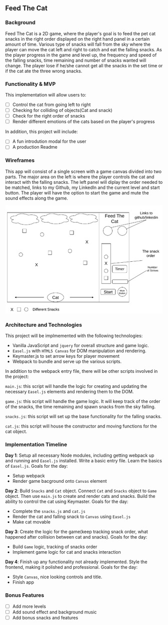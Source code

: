 ## Feed The Cat

### Background

Feed The Cat is a 2D game, where the player's goal is to feed the pet cat snacks in the right order displayed on the right hand panel in a certain amount of time. Various type of snacks will fall from the sky where the player can move the cat left and right to catch and eat the falling snacks. As the player progress in the game and level up, the frequency and speed of the falling snacks, time remaining and number of snacks wanted will change. The player lose if he/she cannot get all the snacks in the set time or if the cat ate the three wrong snacks.

### Functionality & MVP

This implementation will allow users to:

- [ ] Control the cat from going left to right
- [ ] Checking for colliding of objects(Cat and snack)
- [ ] Check for the right order of snacks
- [ ] Render different emotions of the cats based on the player's progress

In addition, this project will include:

- [ ] A fun introdution modal for the user
- [ ] A production Readme

### Wireframes

This app will consist of a single screen with a game canvas divided into two parts. The major area on the left is where the player controls the cat and interact with the falling snacks. The left panel will diplay the order needed to be matched, links to my Github, my LinkedIn and the current level and start button. The player will have the option to start the game and mute the sound effects along the game.

![wireframe](./assets/images/Feed_The_Cat.png)

### Architecture and Technologies

This project will be implmemented with the following technologies:
- Vanilla JavaScript and `jquery` for overall structure and game logic.
- `Easel.js` with `HTML5 Canvas` for DOM manipulation and rendering.
- Keymaster.js to set arrow keys for player movement
- Webpack to bundle and serve up the various scripts.

In addition to the webpack entry file, there will be other scripts involved in the project:

`main.js`: this script will handle the logic for creating and updating the necessary `Easel.js` elements and rendering them to the DOM.

`game.js`: this script will handle the game logic. It will keep track of the order of the snacks, the time remaining and spawn snacks from the sky falling.

`snacks.js`: this script will set up the base functionality for the falling snacks.

`cat.js`: this script will house the constructor and moving functions for the cat object.


### Implementation Timeline

**Day 1**: Setup all necessary Node modules, including getting webpack up and running and `Easel.js` installed. Write a basic entry file. Learn the basics of `Easel.js`. Goals for the day:

- Setup webpack
- Render game bacground onto `Canvas` element

**Day 2**: Build `Snacks` and `Cat` object. Connect `Cat` and `Snacks` object to `Game` object. Then use `main.js` to create and render cats and snacks. Build the ability to control the cat using Keymaster. Goals for the day:

- Complete the `snacks.js` and `cat.js`
- Render the cat and falling snack to `Canvas` using `Easel.js`
- Make cat movable

**Day 3**: Create the logic for the game(keep tracking snack order, what happened after collision between cat and snacks). Goals for the day:

- Build `Game` logic, tracking of snacks order
- Implement game logic for cat and snacks interaction

**Day 4**: Finish up any functionality not already implemented. Style the frontend, making it polished and professional. Goals for the day:

- Style `Canvas`, nice looking controls and title.
- Finish app

### Bonus Features

- [ ] Add more levels
- [ ] Add sound effect and background music
- [ ] Add bonus snacks and features
